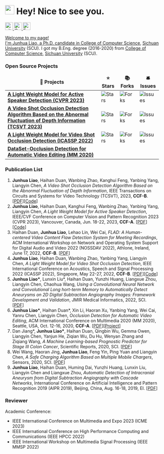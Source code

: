 <h1><img src="https://emojis.slackmojis.com/emojis/images/1531849430/4246/blob-sunglasses.gif?1531849430" width="30"/> Hey! Nice to see you.</h1>


<p>
<a href="https://github.com/Junhua-Liao?tab=stars"> <img src="https://img.shields.io/github/stars/Junhua-Liao?label=stars&style=plastic" height="25px" alt="github stars" /> </a>
<a href="https://scholar.google.com/citations?user=szZn9-IAAAAJ&hl=en"><img src="https://img.shields.io/badge/scholar-4385FE.svg?&style=plastic&logo=google-scholar&logoColor=white" alt="Google Scholar" height="25px"> </a>
<a href="liaojunhua@stu.scu.edu.cn"> <img src="https://img.shields.io/badge/gmail-%23D14836.svg?&style=plastic&logo=gmail&logoColor=white" height="25px" alt="Email">

Welcome to my page! </br> I'm Junhua Liao, a Ph.D. candidate in <a href="http://cs.scu.edu.cn" target="_blank">College of Computer Science</a>, <a href="http://www.scu.edu.cn" target="_blank">Sichuan University</a> (SCU). I got my B.Eng. degree (2016-2020) from <a href="http://cs.scu.edu.cn" target="_blank">College of Computer Science</a>, <a href="http://www.scu.edu.cn" target="_blank">Sichuan University</a> (SCU).
</p>

<h3>Open Source Projects</h3>
<table>
  <thead align="center">
    <tr border: none;>
      <td><b>🎁 Projects</b></td>
      <td><b>⭐ Stars</b></td>
      <td><b>📚 Forks</b></td>
      <td><b>🛎 Issues</b></td>
    </tr>
  </thead>
  <tbody>
    <tr>
      <td><a href="https://github.com/Junhua-Liao/Light-ASD"><b>A Light Weight Model for Active Speaker Detection (CVPR 2023)</b></a></td>
      <td><img alt="Stars" src="https://img.shields.io/github/stars/Junhua-Liao/Light-ASD?style=flat-square&labelColor=343b41"/></td>
      <td><img alt="Forks" src="https://img.shields.io/github/forks/Junhua-Liao/Light-ASD?style=flat-square&labelColor=343b41"/></td>
      <td><img alt="Issues" src="https://img.shields.io/github/issues/Junhua-Liao/Light-ASD?style=flat-square&labelColor=343b41"/></td>
    </tr>
    <tr>
      <td><a href="https://github.com/Junhua-Liao/VSOD"><b>A Video Shot Occlusion Detection Algorithm Based on the Abnormal Fluctuation of Depth Information (TCSVT 2023)</b></a></td>
      <td><img alt="Stars" src="https://img.shields.io/github/stars/Junhua-Liao/VSOD?style=flat-square&labelColor=343b41"/></td>
      <td><img alt="Forks" src="https://img.shields.io/github/forks/Junhua-Liao/VSOD?style=flat-square&labelColor=343b41"/></td>
      <td><img alt="Issues" src="https://img.shields.io/github/issues/Junhua-Liao/VSOD?style=flat-square&labelColor=343b41"/></td>
    </tr>
    <tr>
      <td><a href="https://github.com/Junhua-Liao/ICASSP22-OcclusionDetection"><b>A Light Weight Model for Video Shot Occlusion Detection (ICASSP 2022)</b></a></td>
      <td><img alt="Stars" src="https://img.shields.io/github/stars/Junhua-Liao/ICASSP22-OcclusionDetection?style=flat-square&labelColor=343b41"/></td>
      <td><img alt="Forks" src="https://img.shields.io/github/forks/Junhua-Liao/ICASSP22-OcclusionDetection?style=flat-square&labelColor=343b41"/></td>
      <td><img alt="Issues" src="https://img.shields.io/github/issues/Junhua-Liao/ICASSP22-OcclusionDetection?style=flat-square&labelColor=343b41"/></td>
    </tr>
    <tr>
      <td><a href="https://junhua-liao.github.io/Occlusion-Detection/"><b>DataSet-Occlusion Detection for Automatic Video Editing (MM 2020)</b></a></td>
      <td></td>
      <td></td>
      <td></td>
    </tr>
  </tbody>
</table>

<h3>Publication List</h3>

<ol>
  <li><b>Junhua Liao</b>, Haihan Duan, Wanbing Zhao, Kanghui Feng, Yanbing Yang, Liangyin Chen, <i>A Video Shot Occlusion Detection Algorithm Based on the Abnormal Fluctuation of Depth Information</i>, IEEE Transactions on Circuits and Systems for Video Technology (TCSVT), 2023, <b>CCF-B</b>. [<a href="https://ieeexplore.ieee.org/document/10182309">PDF</a>][<a href="https://github.com/Junhua-Liao/VSOD">Code</a>] </li>
	
  <li><b>Junhua Liao</b>, Haihan Duan, Kanghui Feng, Wanbing Zhao, Yanbing Yang, Liangyin Chen, <i>A Light Weight Model for Active Speaker Detection</i>, IEEE/CVF Conference on Computer Vision and Pattern Recognition 2023 (CVPR 2023), Vancouver, Canada, Jun. 18-22, 2023, <b>CCF-A</b>. [<a href="https://seaxiaod.gitee.io/publications/2023/CVPR2023.pdf">PDF</a>][<a href="https://github.com/Junhua-Liao/Light-ASD">Code</a>] </li>
  
  <li>Haihan Duan, <b>Junhua Liao</b>, Lehao Lin, Wei Cai, <i>FLAD: A Human-centered Video Content Flaw Detection System for Meeting Recordings</i>, ACM International Workshop on Network and Operating System Support for Digital Audio and Video 2022 (NOSSDAV 2022), Athlone, Ireland, June 17, 2022, <b>CCF-B</b>. [<a href="https://seaxiaod.gitee.io/publications/2022/NOSSDAV2022.pdf">PDF</a>] </li>
  
  <li><b>Junhua Liao</b>, Haihan Duan, Wanbing Zhao, Yanbing Yang, Liangyin Chen, <i>A Light Weight Model for Video Shot Occlusion Detection</i>, IEEE International Conference on Acoustics, Speech and Signal Processing 2022 (ICASSP 2022), Singapore, May 22-27, 2022, <b>CCF-B</b>. [<a href="https://seaxiaod.gitee.io/publications/2022/ICASSP2022.pdf">PDF</a>][<a href="https://github.com/Junhua-Liao/ICASSP22-OcclusionDetection">Code</a>] </li>
  
  <li><b>Junhua Liao*</b>, Lunxin Liu*, Haihan Duan, Yunzhi Huang, Liangxue Zhou, Liangyin Chen, Chaohua Wang, <i>Using a Convolutional Neural Network and Convolutional Long hort-term Memory to Automatically Detect Aneurysms on 2D Digital Subtraction Angiography Images: Framework Development and Validation</i>, JMIR Medical Informatics, 2022, SCI. [<a href="https://seaxiaod.gitee.io/publications/2022/JMIR2022.pdf">PDF</a>]</li>
  
  <li><b>Junhua Liao*</b>, Haihan Duan*, Xin Li, Haoran Xu, Yanbing Yang, Wei Cai, Yanru Chen, Liangyin Chen, <i>Occlusion Detection for Automatic Video Editing</i>, ACM International Conference on Multimedia 2020 (MM 2020), Seattle, USA, Oct. 12-16, 2020, <b>CCF-A</b>. [<a href="https://seaxiaod.gitee.io/publications/2020/ACMMM2020.pdf">PDF</a>][<a href="https://junhua-liao.github.io/Occlusion-Detection/">Project</a>] </li>
  
  <li>Dan Jiang*, <b>Junhua Liao*</b>, Haihan Duan, Qingbin Wu, Gemma Owen, Liangyin Chen, Yanjun He, Ziqian Wu, Du Hu, Wenyan Zhang and Ziqiang Wang, <i>A Machine Learning-based Prognostic Predictor for Stage III Colon Cancer</i>, Scientific Reports, 2020, SCI. [<a href="https://seaxiaod.gitee.io/publications/2020/SR2020.pdf">PDF</a>] </li>
  
  <li>Wei Wang, Haoran Jing, <b>Junhua Liao</b>, Feng Yin, Ping Yuan and Liangyin Chen, <i>A Safe Charging Algorithm Based on Multiple Mobile Chargers</i>, Sensors, 2020, SCI. [<a href="https://www.mdpi.com/1424-8220/20/10/2937/pdf">PDF</a>] </li>
  
  <li><b>Junhua Liao</b>, Haihan Duan, Huming Dai, Yunzhi Huang, Lunxin Liu, Liangyin Chen and Liangxue Zhou, <i>Automatic Detection of Intracranial Aneurysm from Digital Subtraction Angiography with Cascade Networks</i>, International Conference on Artificial Intelligence and Pattern Recognition 2019 (AIPR 2019), Beijing, China, Aug. 16-18, 2019, EI. [<a href="https://seaxiaod.gitee.io/publications/2019/AIPR2019.pdf">PDF</a>] </li>
</ol>


<h3>Reviewer</h3>
<p>Academic Conference:</span></p>
<ul class="mod-sub-list">
  <li>IEEE International Conference on Multimedia and Expo 2023 (ICME 2023)</li>
  <li>IEEE International Conference on High Performance Computing and Communications (IEEE HPCC 2022)</li>
  <li>IEEE International Workshop on Multimedia Signal Processing (IEEE MMSP 2022)</li>
</ul>

